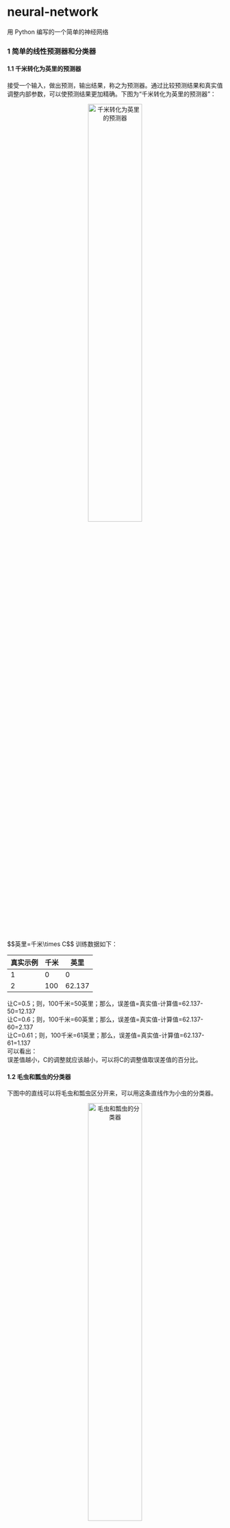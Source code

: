 # neural-network
用 Python 编写的一个简单的神经网络
### 1 简单的线性预测器和分类器
#### 1.1 千米转化为英里的预测器
接受一个输入，做出预测，输出结果，称之为预测器。通过比较预测结果和真实值调整内部参数，可以使预测结果更加精确。下图为“千米转化为英里的预测器”：
<div align="center">
    <img src="static/pic/千米转化为英里的预测器.png" alt="千米转化为英里的预测器" width="50%">
</div>
$$英里=千米\times C$$
训练数据如下：

|真实示例|千米|英里|
| ---- | ---- | ---- |
|1|0|0|
|2|100|62.137|

让C=0.5；则，100千米=50英里；那么，误差值=真实值-计算值=62.137-50=12.137  
让C=0.6；则，100千米=60英里；那么，误差值=真实值-计算值=62.137-60=2.137  
让C=0.61；则，100千米=61英里；那么，误差值=真实值-计算值=62.137-61=1.137  
可以看出：  
误差值越小，C的调整就应该越小，可以将C的调整值取误差值的百分比。

#### 1.2 毛虫和瓢虫的分类器
下图中的直线可以将毛虫和瓢虫区分开来，可以用这条直线作为小虫的分类器。
<div align="center">
    <img src="static/pic/毛虫和瓢虫的分类器.png" alt="毛虫和瓢虫的分类器" width="50%">
</div>
这条直线可以写为  
$$y=Ax$$
训练数据如下:

|实例|宽度|长度|小虫|
|---|---|---|---|
|1|3.0|1.0|瓢虫|
|2|1.0|3.0|毛虫|

让A=0.25，则直线为$y=0.25x$，不能将小虫区分开来，如下图：
<div align="center">
    <img src="static/pic/毛虫和瓢虫的分类器1.png" alt="毛虫和瓢虫的分类器1" width="50%">
</div>

根据训练样本1，期望目标值设为1.1，避免直线穿过瓢虫；则，误差值=期望目标值-计算值=1.1-0.75=0.35，$\Delta A=0.35÷3=0.1167$；那么A=0.25+0.1167，直线为$y=0.3667x$。  
根据训练样本2，期望目标值设为2.9，避免直线穿过瓢虫；则，误差值=期望目标值-计算值=2.9-1*0.3667=2.5333，$\Delta A=2.5333÷1=2.5333$；那么A=0.3667+2.5333，直线为$y=2.9x$。  

如下图：
<div align="center">
    <img src="static/pic/毛虫和瓢虫的分类器2.png" alt="毛虫和瓢虫的分类器2" width="50%">
</div>
从上图可以看出，最终改进的直线抛弃了先前训练样本的学习结果，可以通过学习率（learning rate）来改进，让$A=A+L\Delta A$。  
设L=0.5，则三条直线分别为：y=0.25x，y=0.3083x，y=1.6042x，如下图：
<div align="center">
    <img src="static/pic/毛虫和瓢虫的分类器3.png" alt="毛虫和瓢虫的分类器2" width="50%">
</div>

